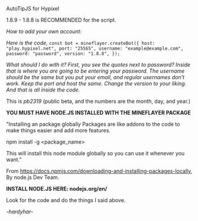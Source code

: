 AutoTipJS for Hypixel

1.8.9 - 1.8.8 is RECOMMENDED for the script.

*How to add your own account:*

*Here is the code,*
``const bot = mineflayer.createBot({
  host: "play.hypixel.net",
  port: "25565",
  username: "example@example.com",
  password: "password",
  version: "1.8.8",
});``

*What should I do with it?
First, you see the quotes next to password? Inside that is where you are going to be entering your password.
The username should be the same but you put your email, and regular usernames don't work.
Keep the port and host the same.
Change the version to your liking.
And that is all inside the code.*

This is *pb2319* (public beta, and the numbers are the month, day, and year.)

**YOU MUST HAVE NODE.JS INSTALLED WITH THE MINEFLAYER PACKAGE**

"Installing an package globally
Packages are like addons to the code to make things easier and add more features.

npm install -g <package_name>

This will install this node module globally so you can use it whenever you want."

From https://docs.npmjs.com/downloading-and-installing-packages-locally, By node.js Dev Team.

**INSTALL NODE.JS HERE: nodejs.org/en/**

Look for the code and do the things I said above.

*-hardyhar-*


